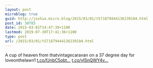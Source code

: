 ```yaml
---
layout: post
microblog: true
guid: http://joshua.micro.blog/2015/03/01/t571879444136239104.html
post_id: 38783
date: 2015-03-01T14:47:39+1100
lastmod: 2019-07-30T17:41:36+1100
type: post
url: /2015/03/01/t571879444136239104.html
---
```

A cup of heaven from thatvintagecaravan on a 37 degree day for loveonthelawn1 [t.co/fJnbC5obt...](http://t.co/fJnbC5obtl) [t.co/yISnQWY4v...](http://t.co/yISnQWY4vh)
